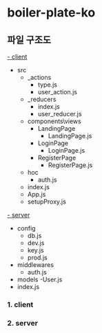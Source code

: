 # boiler-plate-ko

## 파일 구조도
[- client](#1-client)
  - src
    - _actions
      - type.js
      - user_action.js
    - _reducers
      - index.js
      - user_reducer.js
    - components\views
      - LandingPage
        - LandingPage.js
      - LoginPage
        - LoginPage.js
      - RegisterPage
        - RegisterPage.js
    - hoc
      - auth.js
    - index.js
    - App.js
    - setupProxy.js

[- server](#2-server)
  - config
    - db.js
    - dev.js
    - key.js
    - prod.js
  - middlewares
    - auth.js
  - models
    -User.js
  - index.js
  
  ### 1. client
  
  ### 2. server
